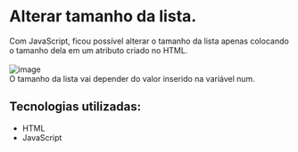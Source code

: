 #  Alterar tamanho da lista.
Com JavaScript, ficou possível alterar o tamanho da lista apenas colocando o tamanho dela em um atributo criado no HTML.
<br><br>
![image](https://user-images.githubusercontent.com/83561644/117088471-de9c1480-ad28-11eb-80e4-aed552bfe757.png)
<br>
O tamanho da lista vai depender do valor inserido na variável num. <br>

## Tecnologias utilizadas:

<ul><li>HTML</li><li>JavaScript</li></ul>
